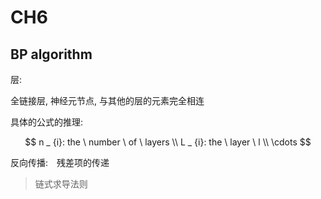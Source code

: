 # CH6

## BP algorithm

层:

全链接层, 神经元节点, 与其他的层的元素完全相连

具体的公式的推理:

$$
n _ {i}: the \ number \ of \ layers \\
L _ {i}: the \ layer \ l \\
\cdots
$$

反向传播:　残差项的传递

> 链式求导法则
